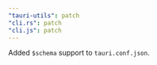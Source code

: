 ```yaml
---
"tauri-utils": patch
"cli.rs": patch
"cli.js": patch
---
```


Added `$schema` support to `tauri.conf.json`.
